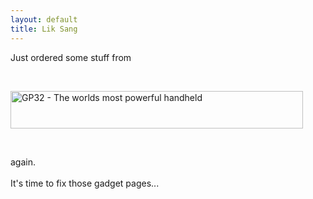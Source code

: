 ```yaml
---
layout: default
title: Lik Sang
---
```


Just ordered some stuff from<br>
<!-- start lik-sang.com banner code v1.01 --><br>
<a href="http://www.lik-sang.com/affiliate.php?cre=1&lsaid=191576"><img border="0" src="http://affiliate.lik-sang.com/img.php?lsaid=191576&cre=1&img=468x60/lsi_banner_gp32.gif" alt="GP32 - The worlds most powerful handheld" width="468" height="60"></a><br>
<!-- end lik-sang.com banner code --><br>
again.<br>
<br>
It's time to fix those gadget pages...<br>


